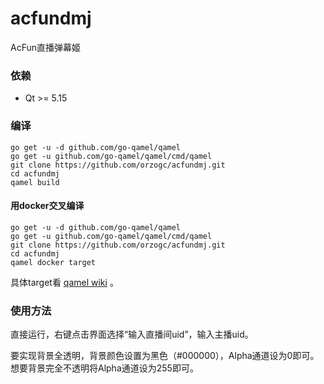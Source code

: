 # acfundmj
AcFun直播弹幕姬

### 依赖
* Qt >= 5.15

### 编译
```
go get -u -d github.com/go-qamel/qamel
go get -u github.com/go-qamel/qamel/cmd/qamel
git clone https://github.com/orzogc/acfundmj.git
cd acfundmj
qamel build
```

#### 用docker交叉编译
```
go get -u -d github.com/go-qamel/qamel
go get -u github.com/go-qamel/qamel/cmd/qamel
git clone https://github.com/orzogc/acfundmj.git
cd acfundmj
qamel docker target
```
具体target看 [qamel wiki](https://github.com/go-qamel/qamel/wiki/Building-Application#using-docker-image) 。

### 使用方法
直接运行，右键点击界面选择“输入直播间uid”，输入主播uid。

要实现背景全透明，背景颜色设置为黑色（#000000），Alpha通道设为0即可。想要背景完全不透明将Alpha通道设为255即可。
